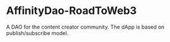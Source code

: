# AffinityDao-RoadToWeb3
A DAO for the content creator community. The dApp is based on publish/subscribe model.
